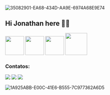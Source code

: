 ![35082901-EA68-434D-AA9E-6974A68E9E74](https://user-images.githubusercontent.com/99525808/154867418-35a6e17a-fca9-4d4e-b7ff-4fc277ad29bc.jpeg)



## Hi Jonathan here 👋🏻

<img src="https://cdn.jsdelivr.net/gh/devicons/devicon/icons/c/c-line.svg" width="60" height="60"/> <img src="https://cdn.jsdelivr.net/gh/devicons/devicon/icons/apple/apple-original.svg" width="60" height="60"/>
<img src="https://cdn.jsdelivr.net/gh/devicons/devicon/icons/python/python-original-wordmark.svg" widht="60" height="60"/>
<img src="https://cdn.jsdelivr.net/gh/devicons/devicon/icons/visualstudio/visualstudio-plain-wordmark.svg" widht="70" height="70"/>

### Contatos:

<div>

<a href="https://instagram.com/joejoegoncalves" target="_blank"><img src="https://img.shields.io/badge/-Instagram-%23E4405F?style=for-the-badge&logo=instagram&logoColor=white" target="_blank"></a>
<a href = "mailto:jonathangoncalves4@gmail.com"><img src="https://img.shields.io/badge/Gmail-D14836?style=for-the-badge&logo=gmail&logoColor=white" target="_blank"></a>
<a href="https://https://www.linkedin.com/in/jonathan-goncalves-9044b3198" target="_blank"><img src="https://img.shields.io/badge/-LinkedIn-%230077B5?style=for-the-badge&logo=linkedin&logoColor=white" target="_blank"></a>   
</div>

![1A925ABB-E00C-41E6-B555-7C977362A6D5](https://user-images.githubusercontent.com/99525808/154869237-c8ea4709-6a75-4bfb-969e-64ebfeb57292.gif) 
